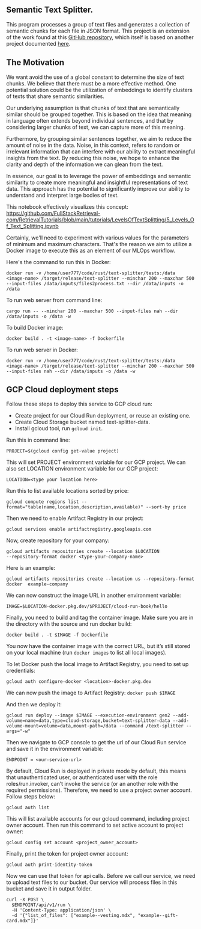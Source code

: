 ## Semantic Text Splitter.

This program processes a group of text files and generates a collection of semantic chunks for each file in JSON format. This project is an extension of the work found at this [GitHub repository](https://github.com/benbrandt/text-splitter), which itself is based on another project documented [here](https://semantic-text-splitter.readthedocs.io/en/stable/semantic_text_splitter.html).

## The Motivation

We want avoid the use of a global constant to determine the size of text chunks. We believe that there must be a more effective method. One potential solution could be the utilization of embeddings to identify clusters of texts that share semantic similarities.

Our underlying assumption is that chunks of text that are semantically similar should be grouped together. This is based on the idea that meaning in language often extends beyond individual sentences, and that by considering larger chunks of text, we can capture more of this meaning.

Furthermore, by grouping similar sentences together, we aim to reduce the amount of noise in the data. Noise, in this context, refers to random or irrelevant information that can interfere with our ability to extract meaningful insights from the text. By reducing this noise, we hope to enhance the clarity and depth of the information we can glean from the text.

In essence, our goal is to leverage the power of embeddings and semantic similarity to create more meaningful and insightful representations of text data. This approach has the potential to significantly improve our ability to understand and interpret large bodies of text. 

This notebook effectively visualizes this concept: 
https://github.com/FullStackRetrieval-com/RetrievalTutorials/blob/main/tutorials/LevelsOfTextSplitting/5_Levels_Of_Text_Splitting.ipynb


Certainly, we'll need to experiment with various values for the parameters of minimum and maximum characters. That's the reason we aim to utilize a Docker image to execute this as an element of our MLOps workflow. 

Here's the command to run this in Docker:
```
docker run -v /home/user777/code/rust/text-splitter/tests:/data <image-name> /target/release/text-splitter --minchar 200 --maxchar 500 --input-files /data/inputs/files2process.txt --dir /data/inputs -o /data

```

To run web server from command line:
```
cargo run -- --minchar 200 --maxchar 500 --input-files nah --dir /data/inputs -o /data -w
```

To build Docker image:
```
docker build . -t <image-name> -f Dockerfile
```

To run web server in Docker:

```
docker run -v /home/user777/code/rust/text-splitter/tests:/data <image-name> /target/release/text-splitter --minchar 200 --maxchar 500 --input-files nah --dir /data/inputs -o /data -w
```

## GCP Cloud deployment steps

Follow these steps to deploy this service to GCP cloud run:

- Create project for our Cloud Run deployment, or reuse an existing one.
- Create Cloud Storage bucket named text-splitter-data.
- Install gcloud tool, run ```gcloud init```. 

Run this in command line:
```
PROJECT=$(gcloud config get-value project)
```
This will set PROJECT environment variable for our GCP project.
We can also set LOCATION environment variable for our GCP project:
```
LOCATION=<type your location here>
```

Run this to list available locations sorted by price:
```
gcloud compute regions list --format="table(name,location,description,available)" --sort-by price
```

Then we need to enable Artifact Registry in our project:
```
gcloud services enable artifactregistry.googleapis.com
```
Now, create repository for your company:
```
gcloud artifacts repositories create --location $LOCATION
--repository-format docker <type-your-company-name>
```
Here is an example:
```
gcloud artifacts repositories create --location us --repository-format docker  example-company
```

We can now construct the image URL in another environment variable:
```
IMAGE=$LOCATION-docker.pkg.dev/$PROJECT/cloud-run-book/hello
```
Finally, you need to build and tag the container image. Make sure you are in the
directory with the source and run docker build:
```
docker build . -t $IMAGE -f Dockerfile
```
You now have the container image with the correct URL, but it’s still stored on your local machine (run ```docker images``` to list all local images).

To let Docker push the local image to Artifact Registry, you need to set up credentials:
```
gcloud auth configure-docker <location>-docker.pkg.dev
```
We can now push the image to Artifact Registry:
```docker push $IMAGE```

And then we deploy it:
```
gcloud run deploy --image $IMAGE --execution-environment gen2 --add-volume=name=data,type=cloud-storage,bucket=text-splitter-data --add-volume-mount=volume=data,mount-path=/data --command /text-splitter --args="-w"
```
Then we navigate to GCP console to get the url of our Cloud Run service and save it in the environment variable:
```
ENDPOINT = <our-service-url>
```

By default, Cloud Run is deployed in private mode by default, this means that unauthenticated user, or authenticated user with the role roles/run.invoker, can’t invoke the service (or an another role with the required permissions).
Therefore, we need to use a project owner account. Follow steps below:
```
gcloud auth list
```
This will list available accounts for our gcloud command, including project owner account. Then run this command to set active account to project owner:
```
gcloud config set account <project_owner_account>
```

Finally, print the token for project owner account:
```
gcloud auth print-identity-token
```
Now we can use that token for api calls.
Before we call our service, we need to upload text files to our bucket.
Our service will process files in this bucket and save it in output folder.

```
curl -X POST \
  $ENDPOINT/api/v1/run \
  -H 'Content-Type: application/json' \
  -d '{"list_of_files": ["example--vesting.mdx", "example--gift-card.mdx"]}'
```

